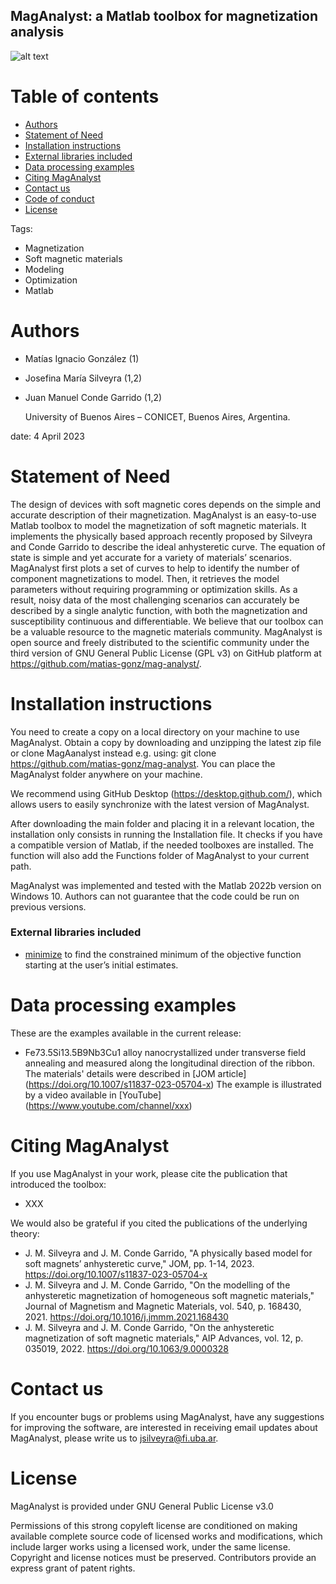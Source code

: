 ## MagAnalyst: a Matlab toolbox for magnetization analysis

![alt text](https://github.com/matias-gonz/mag-analyst/master/logo_maganalyst.png)

# Table of contents
- [Authors](#Authors)
- [Statement of Need](#StatementofNeed)
- [Installation instructions](#Installationinstructions)
- [External libraries included](#ExtraInst)
- [Data processing examples](#Dataprocessingexamples)
- [Citing MagAnalyst](#Cite)
- [Contact us](#ContactUs)  
- [Code of conduct](#CodeOfConduct)  
- [License](#License)

Tags:
  - Magnetization
  - Soft magnetic materials
  - Modeling
  - Optimization
  - Matlab
 
 # Authors <a name="Authors"></a>
  - Matías Ignacio González (1)
  - Josefina María Silveyra (1,2)
  - Juan Manuel Conde Garrido (1,2)
	
	University of Buenos Aires – CONICET, Buenos Aires, Argentina.
   
date: 4 April 2023

# Statement of Need <a name="StatementofNeed"></a>

The design of devices with soft magnetic cores depends on the simple and accurate description of their magnetization. MagAnalyst is an easy-to-use Matlab toolbox to model the magnetization of soft magnetic materials. It implements the physically based approach recently proposed by Silveyra and Conde Garrido to describe the ideal anhysteretic curve. The equation of state is simple and yet accurate for a variety of materials’ scenarios. MagAnalyst first plots a set of curves to help to identify the number of component magnetizations to model. Then, it retrieves the model parameters without requiring programming or optimization skills. As a result, noisy data of the most challenging scenarios can accurately be described by a single analytic function, with both the magnetization and susceptibility continuous and differentiable. We believe that our toolbox can be a valuable resource to the magnetic materials community. MagAnalyst is open source and freely distributed to the scientific community under the third version of GNU General Public License (GPL v3) on GitHub platform at https://github.com/matias-gonz/mag-analyst/.

# Installation instructions <a name="Installationinstructions"></a>

You need to create a copy on a local directory on your machine to use MagAnalyst. Obtain a copy by downloading and unzipping the latest zip file or clone MagAanalyst instead e.g. using: git clone https://github.com/matias-gonz/mag-analyst. You can place the MagAnalyst folder anywhere on your machine.

We recommend using GitHub Desktop (https://desktop.github.com/), which allows users to easily synchronize with the latest version of MagAnalyst.

After downloading the main folder and placing it in a relevant location, the installation only consists in running the Installation file. It checks if you have a compatible version of Matlab, if the needed toolboxes are installed. The function will also add the Functions folder of MagAnalyst to your current path.
 
MagAnalyst was implemented and tested with the Matlab 2022b version on Windows 10. Authors can not guarantee that the code could be run on previous versions.

### External libraries included <a name="ExtraInst"></a>
* [minimize](https://www.mathworks.com/matlabcentral/fileexchange/24298-minimize) to find the constrained minimum of the objective function starting at the user’s initial estimates.

# Data processing examples <a name="Dataprocessingexamples"></a>

These are the examples available in the current release:

* Fe73.5Si13.5B9Nb3Cu1 alloy nanocrystallized under transverse field annealing and measured along the longitudinal direction of the ribbon.
The materials' details were described in [JOM article] (https://doi.org/10.1007/s11837-023-05704-x)
The example is illustrated by a video available in [YouTube] (https://www.youtube.com/channel/xxx)

# Citing MagAnalyst <a name="Cite"></a>

If you use MagAnalyst in your work, please cite the publication that introduced the toolbox: 
* XXX

We would also be grateful if you cited the publications of the underlying theory:
* J. M. Silveyra and J. M. Conde Garrido, "A physically based model for soft magnets’ anhysteretic curve," JOM, pp. 1-14, 2023. https://doi.org/10.1007/s11837-023-05704-x
* J. M. Silveyra and J. M. Conde Garrido, "On the modelling of the anhysteretic magnetization of homogeneous soft magnetic materials," Journal of Magnetism and Magnetic Materials, vol. 540, p. 168430, 2021. https://doi.org/10.1016/j.jmmm.2021.168430
* J. M. Silveyra and J. M. Conde Garrido, "On the anhysteretic magnetization of soft magnetic materials," AIP Advances, vol. 12, p. 035019, 2022. https://doi.org/10.1063/9.0000328

# Contact us <a name="ContactUs"></a>

If you encounter bugs or problems using MagAnalyst, have any suggestions for improving the software, are interested in receiving email updates about MagAnalyst, please write us to jsilveyra@fi.uba.ar.

# License <a name="License"></a>

MagAnalyst is provided under GNU General Public License v3.0

Permissions of this strong copyleft license are conditioned on making available complete source code of licensed works and modifications, which include larger works using a licensed work, under the same license. Copyright and license notices must be preserved. Contributors provide an express grant of patent rights.
